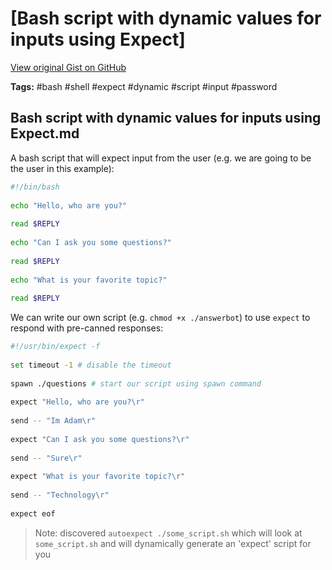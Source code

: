 # [Bash script with dynamic values for inputs using Expect] 

[View original Gist on GitHub](https://gist.github.com/Integralist/3e835b07842cfab4dfd11d2047ffd7dd)

**Tags:** #bash #shell #expect #dynamic #script #input #password

## Bash script with dynamic values for inputs using Expect.md

A bash script that will expect input from the user (e.g. we are going to be the user in this example):

```bash
#!/bin/bash
 
echo "Hello, who are you?"
 
read $REPLY
 
echo "Can I ask you some questions?"
 
read $REPLY
 
echo "What is your favorite topic?"
 
read $REPLY
```

We can write our own script (e.g. `chmod +x ./answerbot`) to use `expect` to respond with pre-canned responses:

```bash
#!/usr/bin/expect -f
 
set timeout -1 # disable the timeout
 
spawn ./questions # start our script using spawn command
 
expect "Hello, who are you?\r"
 
send -- "Im Adam\r"
 
expect "Can I ask you some questions?\r"
 
send -- "Sure\r"
 
expect "What is your favorite topic?\r"
 
send -- "Technology\r"
 
expect eof
```

> Note: discovered `autoexpect ./some_script.sh` which will look at `some_script.sh` and will dynamically generate an 'expect' script for you

